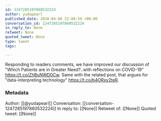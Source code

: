 ```yaml
---
id: 1247285197860532224
author: yudapearl
published_date: 2020-04-06 22:08:59 +00:00
conversation_id: 1247285197860532224
in_reply_to: None
retweet: None
quoted_tweet: None
type: tweet
tags:

---
```


Responding to readers comments, we have improved our
discussion of "Which Patients are in Greater Need?..with reflections on COVID-19" https://t.co/ZhBuNWD0Cw. Same with the related post, that argues for "data-interpreting technology" https://t.co/b4ORxy2teR.

### Metadata

Author: [[@yudapearl]]
Conversation: [[conversation-1247285197860532224]]
In reply to: [[None]]
Retweet of: [[None]]
Quoted tweet: [[None]]
